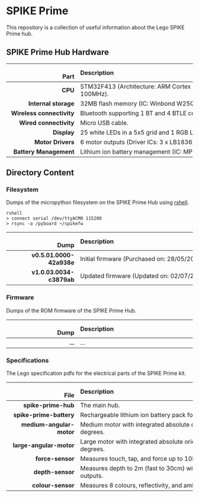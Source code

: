 # SPIKE Prime #

This repository is a collection of useful information about the Lego SPIKE Prime hub.

## SPIKE Prime Hub Hardware ##

|                     Part | Description                                                                      |
|-------------------------:|:---------------------------------------------------------------------------------|
|                  **CPU** | STM32F413 (Architecture: ARM Cortex M4, ROM: 1M, RAM: 320k, Clock: 100MHz).      |
|     **Internal storage** | 32MB flash memory (IC: Winbond W25Q256JV).                                       |
|**Wireless connectivity** | Bluetooth supporting 1 BT and 4 BTLE connections (IC: TI CC2564C).               |
|   **Wired connectivity** | Micro USB cable.                                                                 |
|              **Display** | 25 white LEDs in a 5x5 grid and 1 RGB LED (Driver IC: TI TLC5955).               |
|        **Motor Drivers** | 6 motor outputs (Driver ICs: 3 x LB1836).                                        |
|   **Battery Management** | Lithium ion battery management (IC: MPS 2639A).                                  |

## Directory Content ##

### Filesystem ###

Dumps of the micropython filesystem on the SPIKE Prime Hub using [rshell](https://github.com/dhylands/rshell).

```shell
rshell
> connect serial /dev/ttyACM0 115200
> rsync -a /pyboard ~/spikefw
```

|                     Dump | Description                                                                      |
|-------------------------:|:---------------------------------------------------------------------------------|
| **v0.5.01.0000-42a938e** | Initial firmware (Purchased on: 28/05/2020) (Box Version: 29).                   |
| **v1.0.03.0034-c3879ab** | Updated firmware (Updated on: 02/07/2020).                                       |

### Firmware ###

Dumps of the ROM firmware of the SPIKE Prime Hub.

|                     Dump | Description                                                                      |
|-------------------------:|:---------------------------------------------------------------------------------|
|                  **...** | ...                                                                              |

### Specifications ###

The Lego specification pdfs for the electrical parts of the SPIKE Prime kit.

|                     File | Description                                                                      |
|-------------------------:|:---------------------------------------------------------------------------------|
|      **spike-prime-hub** | The main hub.                                                                    |
|  **spike-prime-battery** | Rechargeable lithium ion battery pack for the hub, capacity 2100 mAH.            |
| **medium-angular-motor** | Medium motor with integrated absolute orientation sensor, accuracy +- 3 degrees. |
|  **large-angular-motor** | Large motor with integrated absolute orientation sensor, accuracy +- 3 degrees.  |
|         **force-sensor** | Measures touch, tap, and force up to 10N (About 1Kg) at an accuracy of 0.65N.    |
|         **depth-sensor** | Measures depth to 2m (fast to 30cm) with 1mm resolution. Has 4 white LED outputs.|
|        **colour-sensor** | Measures 8 colours, reflectivity, and ambient light. Has 3 white LED outputs.    |


